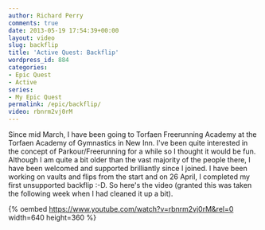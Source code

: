 ```yaml
---
author: Richard Perry
comments: true
date: 2013-05-19 17:54:39+00:00
layout: video
slug: backflip
title: 'Active Quest: Backflip'
wordpress_id: 884
categories:
- Epic Quest
- Active
series:
- My Epic Quest
permalink: /epic/backflip/
video: rbnrm2vj0rM
---
```


Since mid March, I have been going to Torfaen Freerunning Academy at the Torfaen Academy of Gymnastics in New Inn. I've been quite interested in the concept of Parkour/Freerunning for a while so I thought it would be fun. Although I am quite a bit older than the vast majority of the people there, I have been welcomed and supported brilliantly since I joined. I have been working on vaults and flips from the start and on 26 April, I completed my first unsupported backflip :-D. So here's the video (granted this was taken the following week when I had cleaned it up a bit).

{% oembed https://www.youtube.com/watch?v=rbnrm2vj0rM&rel=0 width=640 height=360 %}